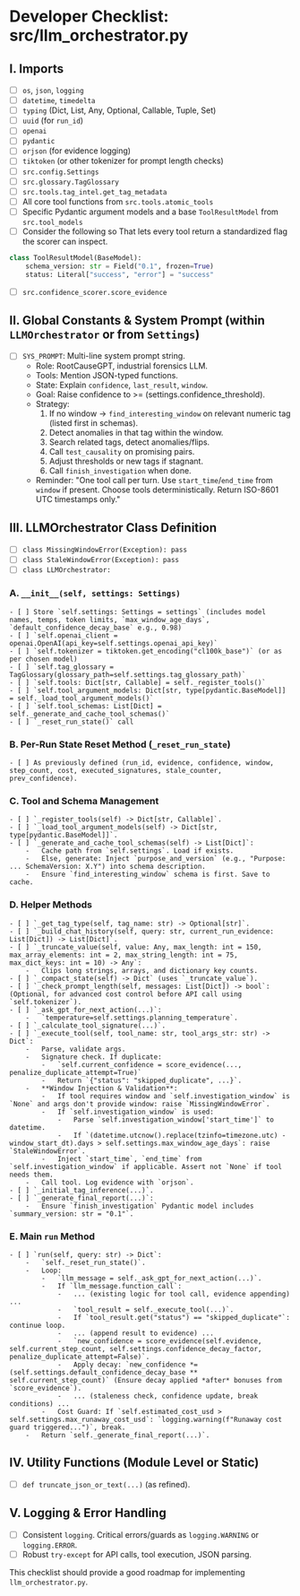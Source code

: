 # Developer Checklist: src/llm_orchestrator.py

## I. Imports
- [ ] `os`, `json`, `logging`
- [ ] `datetime`, `timedelta`
- [ ] `typing` (Dict, List, Any, Optional, Callable, Tuple, Set)
- [ ] `uuid` (for `run_id`)
- [ ] `openai`
- [ ] `pydantic`
- [ ] `orjson` (for evidence logging)
- [ ] `tiktoken` (or other tokenizer for prompt length checks)
- [ ] `src.config.Settings`
- [ ] `src.glossary.TagGlossary`
- [ ] `src.tools.tag_intel.get_tag_metadata`
- [ ] All core tool functions from `src.tools.atomic_tools`
- [ ] Specific Pydantic argument models and a base `ToolResultModel` from `src.tool_models`
- [ ] Consider the following so That lets every tool return a standardized flag the scorer can inspect.
```python
class ToolResultModel(BaseModel):
    schema_version: str = Field("0.1", frozen=True)
    status: Literal["success", "error"] = "success"
```
- [ ] `src.confidence_scorer.score_evidence`

## II. Global Constants & System Prompt (within `LLMOrchestrator` or from `Settings`)
- [ ] `SYS_PROMPT`: Multi-line system prompt string.
    -   Role: RootCauseGPT, industrial forensics LLM.
    -   Tools: Mention JSON-typed functions.
    -   State: Explain `confidence`, `last_result`, `window`.
    -   Goal: Raise confidence to >= (settings.confidence_threshold).
    -   Strategy:
        1.  If no window -> `find_interesting_window` on relevant numeric tag (listed first in schemas).
        2.  Detect anomalies in that tag within the window.
        3.  Search related tags, detect anomalies/flips.
        4.  Call `test_causality` on promising pairs.
        5.  Adjust thresholds or new tags if stagnant.
        6.  Call `finish_investigation` when done.
    -   Reminder: "One tool call per turn. Use `start_time`/`end_time` from `window` if present. Choose tools deterministically. Return ISO-8601 UTC timestamps only."

## III. LLMOrchestrator Class Definition
- [ ] `class MissingWindowError(Exception): pass`
- [ ] `class StaleWindowError(Exception): pass`
- [ ] `class LLMOrchestrator:`

### A. `__init__(self, settings: Settings)`
    - [ ] Store `self.settings: Settings = settings` (includes model names, temps, token limits, `max_window_age_days`, `default_confidence_decay_base` e.g., 0.98)
    - [ ] `self.openai_client = openai.OpenAI(api_key=self.settings.openai_api_key)`
    - [ ] `self.tokenizer = tiktoken.get_encoding("cl100k_base")` (or as per chosen model)
    - [ ] `self.tag_glossary = TagGlossary(glossary_path=self.settings.tag_glossary_path)`
    - [ ] `self.tools: Dict[str, Callable] = self._register_tools()`
    - [ ] `self.tool_argument_models: Dict[str, type[pydantic.BaseModel]] = self._load_tool_argument_models()`
    - [ ] `self.tool_schemas: List[Dict] = self._generate_and_cache_tool_schemas()`
    - [ ] `_reset_run_state()` call

### B. Per-Run State Reset Method (`_reset_run_state`)
    - [ ] As previously defined (run_id, evidence, confidence, window, step_count, cost, executed_signatures, stale_counter, prev_confidence).

### C. Tool and Schema Management
    - [ ] `_register_tools(self) -> Dict[str, Callable]`.
    - [ ] `_load_tool_argument_models(self) -> Dict[str, type[pydantic.BaseModel]]`.
    - [ ] `_generate_and_cache_tool_schemas(self) -> List[Dict]`:
        -   Cache path from `self.settings`. Load if exists.
        -   Else, generate: Inject `purpose_and_version` (e.g., "Purpose: ... SchemaVersion: X.Y") into schema description.
        -   Ensure `find_interesting_window` schema is first. Save to cache.

### D. Helper Methods
    - [ ] `_get_tag_type(self, tag_name: str) -> Optional[str]`.
    - [ ] `_build_chat_history(self, query: str, current_run_evidence: List[Dict]) -> List[Dict]`.
    - [ ] `_truncate_value(self, value: Any, max_length: int = 150, max_array_elements: int = 2, max_string_length: int = 75, max_dict_keys: int = 10) -> Any`:
        -   Clips long strings, arrays, and dictionary key counts.
    - [ ] `_compact_state(self) -> Dict` (uses `_truncate_value`).
    - [ ] `_check_prompt_length(self, messages: List[Dict]) -> bool`: (Optional, for advanced cost control before API call using `self.tokenizer`).
    - [ ] `_ask_gpt_for_next_action(...)`:
        -   `temperature=self.settings.planning_temperature`.
    - [ ] `_calculate_tool_signature(...)`.
    - [ ] `_execute_tool(self, tool_name: str, tool_args_str: str) -> Dict`:
        -   Parse, validate args.
        -   Signature check. If duplicate:
            -   `self.current_confidence = score_evidence(..., penalize_duplicate_attempt=True)`
            -   Return `{"status": "skipped_duplicate", ...}`.
        -   **Window Injection & Validation**:
            -   If tool requires window and `self.investigation_window` is `None` and args don't provide window: raise `MissingWindowError`.
            -   If `self.investigation_window` is used:
                -   Parse `self.investigation_window['start_time']` to datetime.
                -   If `(datetime.utcnow().replace(tzinfo=timezone.utc) - window_start_dt).days > self.settings.max_window_age_days`: raise `StaleWindowError`.
            -   Inject `start_time`, `end_time` from `self.investigation_window` if applicable. Assert not `None` if tool needs them.
        -   Call tool. Log evidence with `orjson`.
    - [ ] `_initial_tag_inference(...)`.
    - [ ] `_generate_final_report(...)`:
        -   Ensure `finish_investigation` Pydantic model includes `summary_version: str = "0.1"`.

### E. Main `run` Method
    - [ ] `run(self, query: str) -> Dict`:
        -   `self._reset_run_state()`.
        -   Loop:
            -   `llm_message = self._ask_gpt_for_next_action(...)`.
            -   If `llm_message.function_call`:
                -   ... (existing logic for tool call, evidence appending) ...
                -   `tool_result = self._execute_tool(...)`.
                -   If `tool_result.get("status") == "skipped_duplicate"`: continue loop.
                -   ... (append result to evidence) ...
                -   `new_confidence = score_evidence(self.evidence, self.current_step_count, self.settings.confidence_decay_factor, penalize_duplicate_attempt=False)`.
                -   Apply decay: `new_confidence *= (self.settings.default_confidence_decay_base ** self.current_step_count)` (Ensure decay applied *after* bonuses from `score_evidence`).
                -   ... (staleness check, confidence update, break conditions) ...
            -   Cost Guard: If `self.estimated_cost_usd > self.settings.max_runaway_cost_usd`: `logging.warning(f"Runaway cost guard triggered...")`, break.
        -   Return `self._generate_final_report(...)`.

## IV. Utility Functions (Module Level or Static)
- [ ] `def truncate_json_or_text(...)` (as refined).

## V. Logging & Error Handling
- [ ] Consistent `logging`. Critical errors/guards as `logging.WARNING` or `logging.ERROR`.
- [ ] Robust `try-except` for API calls, tool execution, JSON parsing.

This checklist should provide a good roadmap for implementing `llm_orchestrator.py`.
